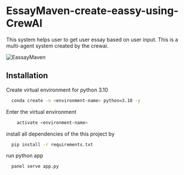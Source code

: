 # EssayMaven-create-eassy-using-CrewAI

This system helps user to get user essay based on user input. This is a multi-agent system created by the crewai. 

![EassayMaven](https://github.com/saurabhznaikz/EssayMaven-create-eassy-using-CrewAI/blob/main/crew.gif)

## Installation
Create virtual environment for python 3.10

```bash
  conda create -n <environment-name> python=3.10 -y
```
Enter the virtual environment
```bash
    activate <environment-name>
```
install all dependencies of the this project by 
```bash
  pip install -r requirements.txt
```
run python app
```bash
  panel serve app.py 
```
